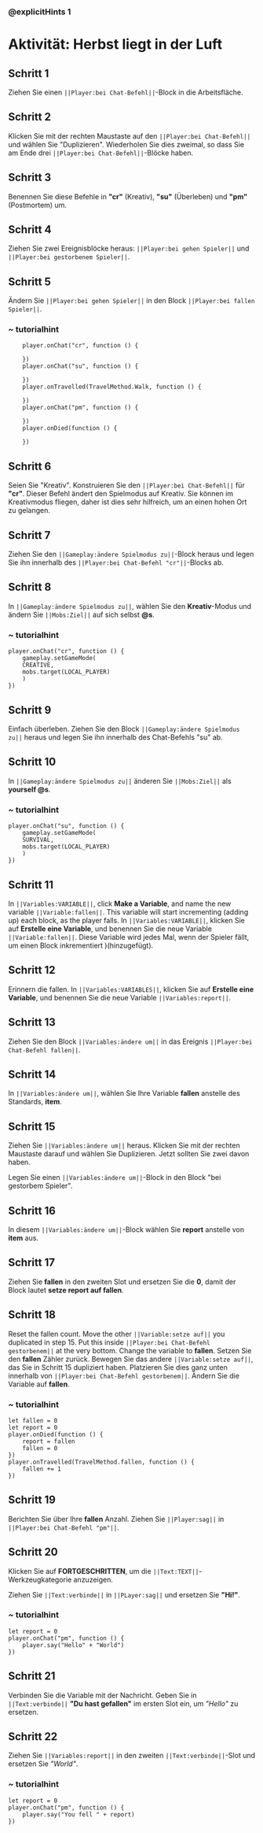 ### @explicitHints 1
# Aktivität: Herbst liegt in der Luft

## Schritt 1
Ziehen Sie einen ``||Player:bei Chat-Befehl||``-Block in die Arbeitsfläche.

## Schritt 2
Klicken Sie mit der rechten Maustaste auf den ``||Player:bei Chat-Befehl||`` und wählen Sie "Duplizieren". Wiederholen Sie dies zweimal, so dass Sie am Ende drei ``||Player:bei Chat-Befehl||``-Blöcke haben.

## Schritt 3
Benennen Sie diese Befehle in **"cr"** (Kreativ), **"su"** (Überleben) und **"pm"** (Postmortem) um.

## Schritt 4
Ziehen Sie zwei Ereignisblöcke heraus: ``||Player:bei gehen Spieler||`` und ``||Player:bei gestorbenem Spieler||``.

## Schritt 5
Ändern Sie ``||Player:bei gehen Spieler||`` in den Block ``||Player:bei fallen Spieler||``.

### ~ tutorialhint
``` blocks
    player.onChat("cr", function () {

    })
    player.onChat("su", function () {

    })
    player.onTravelled(TravelMethod.Walk, function () {

    })
    player.onChat("pm", function () {

    })
    player.onDied(function () {

    })
```

## Schritt 6
Seien Sie "Kreativ". Konstruieren Sie den ``||Player:bei Chat-Befehl||`` für **"cr"**. Dieser Befehl ändert den Spielmodus auf Kreativ. Sie können im Kreativmodus fliegen, daher ist dies sehr hilfreich, um an einen hohen Ort zu gelangen.
 
## Schritt 7
Ziehen Sie den ``||Gameplay:ändere Spielmodus zu||``-Block heraus und legen Sie ihn innerhalb des ``||Player:bei Chat-Befehl "cr"||``-Blocks ab.

## Schritt 8
In ``||Gameplay:ändere Spielmodus zu||``, wählen Sie den **Kreativ**-Modus und ändern Sie ``||Mobs:Ziel||`` auf sich selbst **@s**.

### ~ tutorialhint
``` blocks
player.onChat("cr", function () {
    gameplay.setGameMode(
    CREATIVE,
    mobs.target(LOCAL_PLAYER)
    )
})
```

## Schritt 9
Einfach überleben. Ziehen Sie den Block ``||Gameplay:ändere Spielmodus zu||`` heraus und legen Sie ihn innerhalb des Chat-Befehls "su" ab.

## Schritt 10
In ``||Gameplay:ändere Spielmodus zu||`` änderen Sie ``||Mobs:Ziel||`` als **yourself @s**.

### ~ tutorialhint
``` blocks
player.onChat("su", function () {
    gameplay.setGameMode(
    SURVIVAL,
    mobs.target(LOCAL_PLAYER)
    )
})
```

## Schritt 11
In ``||Variables:VARIABLE||``, click **Make a Variable**, and name the new variable ``||Variable:fallen||``. This variable will start incrementing (adding up) each block, as the player falls.
In ``||Variables:VARIABLE||``, klicken Sie auf **Erstelle eine Variable**, und benennen Sie die neue Variable ``||Variable:fallen||``. Diese Variable wird jedes Mal, wenn der Spieler fällt, um einen Block inkrementiert )(hinzugefügt).

## Schritt 12
Erinnern die fallen. In ``||Variables:VARIABLES||``, klicken Sie auf **Erstelle eine Variable**, und benennen Sie die neue Variable ``||Variables:report||``.

## Schritt 13
Ziehen Sie den Block ``||Variables:ändere um||`` in das Ereignis ``||Player:bei Chat-Befehl fallen||``.

## Schritt 14
In ``||Variables:ändere um||``, wählen Sie Ihre Variable **fallen** anstelle des Standards, **item**.

## Schritt 15
Ziehen Sie ``||Variables:ändere um||`` heraus. Klicken Sie mit der rechten Maustaste darauf und wählen Sie Duplizieren. Jetzt sollten Sie zwei davon haben.

Legen Sie einen ``||Variables:ändere um||``-Block in den Block "bei gestorbem Spieler".

## Schritt 16
In diesem ``||Variables:ändere um||``-Block wählen Sie **report** anstelle von **item** aus.

## Schritt 17
Ziehen Sie **fallen** in den zweiten Slot und ersetzen Sie die **0**, damit der Block lautet **setze report auf fallen**.

## Schritt 18
Reset the fallen count. Move the other ``||Variable:setze auf||`` you duplicated in step 15. Put this inside ``||Player:bei Chat-Befehl gestorbenem||`` at the very bottom. Change the variable to **fallen**.
Setzen Sie den **fallen** Zähler zurück. Bewegen Sie das andere ``||Variable:setze auf||``, das Sie in Schritt 15 dupliziert haben. Platzieren Sie dies ganz unten innerhalb von ``||Player:bei Chat-Befehl gestorbenem||``. Ändern Sie die Variable auf **fallen**.

### ~ tutorialhint
``` blocks
let fallen = 0
let report = 0
player.onDied(function () {
    report = fallen
    fallen = 0
})
player.onTravelled(TravelMethod.fallen, function () {
    fallen += 1
})
```

## Schritt 19
Berichten Sie über Ihre **fallen** Anzahl. Ziehen Sie ``||Player:sag||`` in ``||Player:bei Chat-Befehl "pm"||``.

## Schritt 20
Klicken Sie auf **FORTGESCHRITTEN**, um die ``||Text:TEXT||``-Werkzeugkategorie anzuzeigen.

Ziehen Sie ``||Text:verbinde||`` in ``||PLayer:sag||`` und ersetzen Sie **"Hi!"**.

### ~ tutorialhint
``` blocks
let report = 0
player.onChat("pm", function () {
    player.say("Hello" + "World")
})
```

## Schritt 21
Verbinden Sie die Variable mit der Nachricht. Geben Sie in ``||Text:verbinde||`` **"Du hast gefallen"** im ersten Slot ein, um *"Hello"* zu ersetzen.

## Schritt 22
Ziehen Sie ``||Variables:report||`` in den zweiten ``||Text:verbinde||``-Slot und ersetzen Sie *"World"*.

### ~ tutorialhint
```blocks
let report = 0
player.onChat("pm", function () {
    player.say("You fell " + report)
})
```
